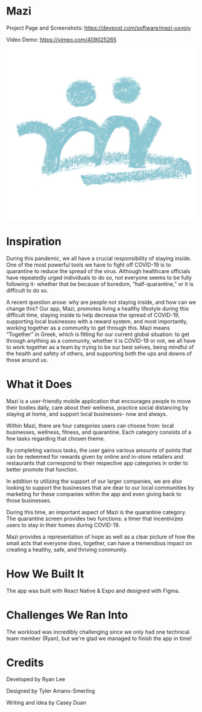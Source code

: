 # Mazi
Project Page and Screenshots: https://devpost.com/software/mazi-uxvoiy 

Video Demo: https://vimeo.com/409025265

![Logo](https://github.com/Parch1/Mazi/blob/master/assets/logo.png)

# Inspiration
During this pandemic, we all have a crucial responsibility of staying inside. One of the most powerful tools we have to fight off COVID-19 is to quarantine to reduce the spread of the virus. Although healthcare officials have repeatedly urged individuals to do so, not everyone seems to be fully following it- whether that be because of boredom, “half-quarantine,” or it is difficult to do so.

A recent question arose: why are people not staying inside, and how can we change this? Our app, Mazi, promotes living a healthy lifestyle during this difficult time, staying inside to help decrease the spread of COVID-19, supporting local businesses with a reward system, and most importantly, working together as a community to get through this. Mazi means “Together” in Greek, which is fitting for our current global situation: to get through anything as a community, whether it is COVID-19 or not, we all have to work together as a team by trying to be our best selves, being mindful of the health and safety of others, and supporting both the ups and downs of those around us.

# What it Does
Mazi is a user-friendly mobile application that encourages people to move their bodies daily, care about their wellness, practice social distancing by staying at home, and support local businesses- now and always.

Within Mazi, there are four categories users can choose from: local businesses, wellness, fitness, and quarantine. Each category consists of a few tasks regarding that chosen theme.

By completing various tasks, the user gains various amounts of points that can be redeemed for rewards given by online and in-store retailers and restaurants that correspond to their respective app categories in order to better promote that function.

In addition to utilizing the support of our larger companies, we are also looking to support the businesses that are dear to our local communities by marketing for these companies within the app and even giving back to those businesses.

During this time, an important aspect of Mazi is the quarantine category. The quarantine screen provides two functions: a timer that incentivizes users to stay in their homes during COVID-19.

Mazi provides a representation of hope as well as a clear picture of how the small acts that everyone does, together, can have a tremendous impact on creating a healthy, safe, and thriving community.

# How We Built It
The app was built with React Native & Expo and designed with Figma.

# Challenges We Ran Into
The workload was incredibly challenging since we only had one technical team member (Ryan), but we're glad we managed to finish the app in time!

# Credits
Developed by Ryan Lee

Designed by Tyler Amano-Smerling

Writing and Idea by Casey Duan
